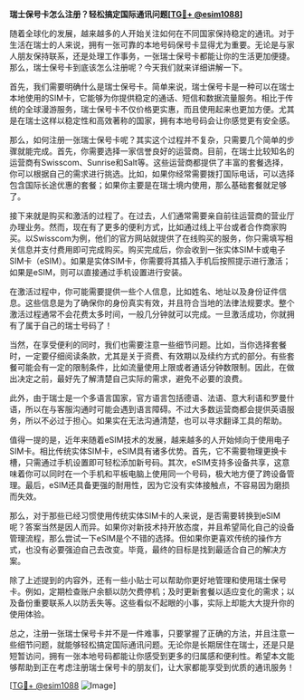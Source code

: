 **瑞士保号卡怎么注册？轻松搞定国际通讯问题[[TG💪+ @esim1088](https://t.me/s/esim1088)]**

随着全球化的发展，越来越多的人开始关注如何在不同国家保持稳定的通讯。对于生活在瑞士的人来说，拥有一张可靠的本地号码保号卡显得尤为重要。无论是与家人朋友保持联系，还是处理工作事务，一张瑞士保号卡都能让你的生活更加便捷。那么，瑞士保号卡到底该怎么注册呢？今天我们就来详细讲解一下。

首先，我们需要明确什么是瑞士保号卡。简单来说，瑞士保号卡是一种可以在瑞士本地使用的SIM卡，它能够为你提供稳定的通话、短信和数据流量服务。相比于传统的全球漫游服务，瑞士保号卡不仅价格更实惠，而且使用起来也更加方便。尤其是在瑞士这样以稳定性和高效著称的国家，拥有本地号码会让你感觉更有安全感。

那么，如何注册一张瑞士保号卡呢？其实这个过程并不复杂，只需要几个简单的步骤就能完成。首先，你需要选择一家信誉良好的运营商。目前，在瑞士比较知名的运营商有Swisscom、Sunrise和Salt等。这些运营商都提供了丰富的套餐选择，你可以根据自己的需求进行挑选。比如，如果你经常需要拨打国际电话，可以选择包含国际长途优惠的套餐；如果你主要是在瑞士境内使用，那么基础套餐就足够了。

接下来就是购买和激活的过程了。在过去，人们通常需要亲自前往运营商的营业厅办理业务。然而，现在有了更多的便利方式，比如通过线上平台或者合作商家购买。以Swisscom为例，他们的官方网站就提供了在线购买的服务，你只需填写相关信息并支付费用即可完成购买。购买完成后，你会收到一张实体SIM卡或电子SIM卡（eSIM）。如果是实体SIM卡，你需要将其插入手机后按照提示进行激活；如果是eSIM，则可以直接通过手机设置进行安装。

在激活过程中，你可能需要提供一些个人信息，比如姓名、地址以及身份证件信息。这些信息是为了确保你的身份真实有效，并且符合当地的法律法规要求。整个激活过程通常不会花费太多时间，一般几分钟就可以完成。一旦激活成功，你就拥有了属于自己的瑞士号码了！

当然，在享受便利的同时，我们也需要注意一些细节问题。比如，当你选择套餐时，一定要仔细阅读条款，尤其是关于资费、有效期以及续约方式的部分。有些套餐可能会有一定的限制条件，比如流量使用上限或者通话分钟数限制。因此，在做出决定之前，最好先了解清楚自己实际的需求，避免不必要的浪费。

此外，由于瑞士是一个多语言国家，官方语言包括德语、法语、意大利语和罗曼什语，所以在与客服沟通时可能会遇到语言障碍。不过大多数运营商都会提供英语服务，所以不必过于担心。如果实在无法沟通清楚，也可以寻求翻译工具的帮助。

值得一提的是，近年来随着eSIM技术的发展，越来越多的人开始倾向于使用电子SIM卡。相比传统实体SIM卡，eSIM具有诸多优势。首先，它不需要物理更换卡槽，只需通过手机设置即可轻松添加新号码。其次，eSIM支持多设备共享，这意味着你可以同时在一个手机和平板电脑上使用同一个号码，极大地方便了跨设备管理。最后，eSIM还具备更强的耐用性，因为它没有实体接触点，不容易因为磨损而失效。

那么，对于那些已经习惯使用传统实体SIM卡的人来说，是否需要转换到eSIM呢？答案当然是因人而异。如果你对新技术持开放态度，并且希望简化自己的设备管理流程，那么尝试一下eSIM是个不错的选择。但如果你更喜欢传统的操作方式，也没有必要强迫自己去改变。毕竟，最终的目标是找到最适合自己的解决方案。

除了上述提到的内容外，还有一些小贴士可以帮助你更好地管理和使用瑞士保号卡。例如，定期检查账户余额以防欠费停机；及时更新套餐以适应变化的需求；以及备份重要联系人以防丢失等。这些看似不起眼的小事，实际上却能大大提升你的使用体验。

总之，注册一张瑞士保号卡并不是一件难事，只要掌握了正确的方法，并且注意一些细节问题，就能够轻松搞定国际通讯问题。无论你是长期居住在瑞士，还是只是短暂访问，拥有一张本地号码都能让你感受到更多的归属感和便利性。希望本文能够帮助到正在考虑注册瑞士保号卡的朋友们，让大家都能享受到优质的通讯服务！

[[TG💪+ @esim1088](https://t.me/s/esim1088) ![Image](https://i.postimg.cc/4NQfJmqS/Snipaste-2025-05-13-00-14-12.png)]